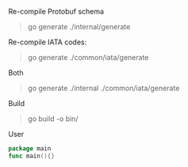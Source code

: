Re-compile Protobuf schema
> go generate ./internal/generate

Re-compile IATA codes:
> go generate ./common/iata/generate

Both
> go generate ./internal ./common/iata/generate

Build
> go build -o bin/

User
```Go
package main
func main(){}
```